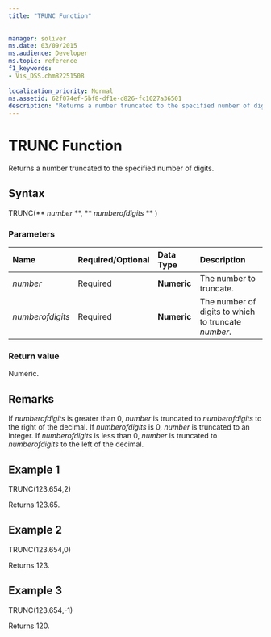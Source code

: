```yaml
---
title: "TRUNC Function"
 
 
manager: soliver
ms.date: 03/09/2015
ms.audience: Developer
ms.topic: reference
f1_keywords:
- Vis_DSS.chm82251508
 
localization_priority: Normal
ms.assetid: 62f074ef-5bf8-df1e-d826-fc1027a36501
description: "Returns a number truncated to the specified number of digits."
---
```


# TRUNC Function

Returns a number truncated to the specified number of digits.
  
## Syntax

TRUNC(** *number* **, ** *numberofdigits* ** ) 
  
### Parameters

|**Name**|**Required/Optional**|**Data Type**|**Description**|
|:-----|:-----|:-----|:-----|
| _number_ <br/> |Required  <br/> |**Numeric** <br/> |The number to truncate.  <br/> |
| _numberofdigits_ <br/> |Required  <br/> |**Numeric** <br/> |The number of digits to which to truncate  _number_.  <br/> |
   
### Return value

Numeric.
  
## Remarks

If  _numberofdigits_ is greater than 0,  _number_ is truncated to  _numberofdigits_ to the right of the decimal. If  _numberofdigits_ is 0,  _number_ is truncated to an integer. If  _numberofdigits_ is less than 0,  _number_ is truncated to  _numberofdigits_ to the left of the decimal. 
  
## Example 1

TRUNC(123.654,2)
  
Returns 123.65.
  
## Example 2

TRUNC(123.654,0)
  
Returns 123.
  
## Example 3

TRUNC(123.654,-1)
  
Returns 120.
  

